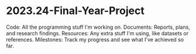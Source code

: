 # 2023.24-Final-Year-Project
Code: All the programming stuff I'm working on. Documents: Reports, plans, and research findings. Resources: Any extra stuff I'm using, like datasets or references. Milestones: Track my progress and see what I've achieved so far.
